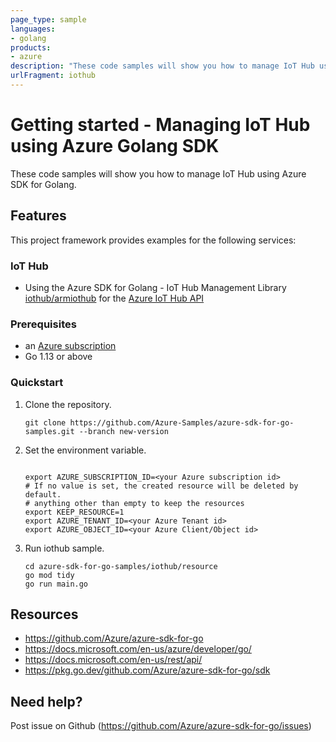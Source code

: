 ```yaml
---
page_type: sample
languages:
- golang
products:
- azure
description: "These code samples will show you how to manage IoT Hub using Azure SDK for Golang."
urlFragment: iothub
---
```


# Getting started - Managing IoT Hub using Azure Golang SDK

These code samples will show you how to manage IoT Hub using Azure SDK for Golang.

## Features

This project framework provides examples for the following services:

### IoT Hub
* Using the Azure SDK for Golang - IoT Hub Management Library [iothub/armiothub](https://pkg.go.dev/github.com/Azure/azure-sdk-for-go/sdk/resourcemanager/iothub/armiothub) for the [Azure IoT Hub API](https://docs.microsoft.com/en-us/rest/api/iothub/)

### Prerequisites
* an [Azure subscription](https://azure.microsoft.com)
* Go 1.13 or above

### Quickstart

1. Clone the repository.

    ```
    git clone https://github.com/Azure-Samples/azure-sdk-for-go-samples.git --branch new-version
    ```
2. Set the environment variable.

   ```
   
   export AZURE_SUBSCRIPTION_ID=<your Azure subscription id> 
   # If no value is set, the created resource will be deleted by default.
   # anything other than empty to keep the resources
   export KEEP_RESOURCE=1 
   export AZURE_TENANT_ID=<your Azure Tenant id>          
   export AZURE_OBJECT_ID=<your Azure Client/Object id>          
   ```

3. Run iothub sample.

    ```
    cd azure-sdk-for-go-samples/iothub/resource
    go mod tidy
    go run main.go
    ```
   
## Resources

- https://github.com/Azure/azure-sdk-for-go
- https://docs.microsoft.com/en-us/azure/developer/go/
- https://docs.microsoft.com/en-us/rest/api/
- https://pkg.go.dev/github.com/Azure/azure-sdk-for-go/sdk

## Need help?

Post issue on Github (https://github.com/Azure/azure-sdk-for-go/issues)
